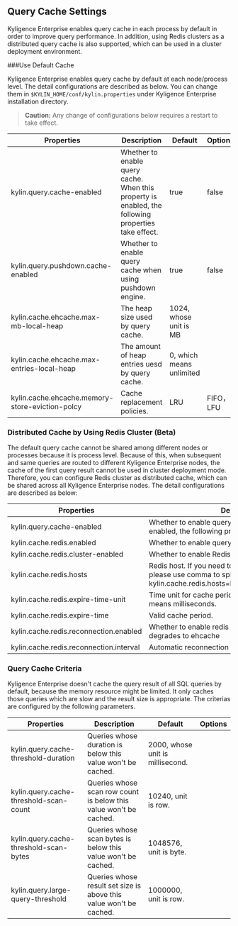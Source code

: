 ## Query Cache Settings

Kyligence Enterprise enables query cache in each process by default in order to improve query performance. In addition, using Redis clusters as a distributed query cache is also supported, which can be used in a cluster deployment environment.


###Use Default Cache

Kyligence Enterprise enables query cache by default at each node/process level. The detail configurations are described as below. You can change them in `$KYLIN_HOME/conf/kylin.properties` under Kyligence Enterprise installation directory.

> **Caution:** Any change of configurations below requires a restart to take effect. 

| Properties                                      | Description                                                  | Default                  | Options   |
| ----------------------------------------------- | ------------------------------------------------------------ | ------------------------ | --------- |
| kylin.query.cache-enabled                       | Whether to enable query cache. When this property is enabled, the following properties take effect. | true                     | false     |
| kylin.query.pushdown.cache-enabled              | Whether to enable query cache when using pushdown engine.    | true                     | false     |
| kylin.cache.ehcache.max-mb-local-heap           | The heap size used by query cache.                            | 1024, whose unit is MB   |           |
| kylin.cache.ehcache.max-entries-local-heap      | The amount of heap entries uesd by query cache.               | 0, which means unlimited |           |
| kylin.cache.ehcache.memory-store-eviction-polcy | Cache replacement policies.                                   | LRU                      | FIFO，LFU |

### Distributed Cache by Using Redis Cluster (Beta)

The default query cache cannot be shared among different nodes or processes because it is process level. Because of this,  when subsequent and same queries are routed to different Kyligence Enterprise nodes, the cache of the first query result cannot be used in cluster deployment mode. Therefore, you can configure Redis cluster as distributed cache, which can be shared across all Kyligence Enterprise nodes. The detail configurations are described as below:

| Properties                         | Description                                                  | Default        | Options |
| ---------------------------------- | ------------------------------------------------------------ | -------------- | ------- |
| kylin.query.cache-enabled          | Whether to enable query cache. When this property is enabled, the following properties take effect. | true           | false   |
| kylin.cache.redis.enabled          | Whether to enable query cache by using Redis cluster.         | false          | true    |
| kylin.cache.redis.cluster-enabled  | Whether to enable Redis cluster mode.                         | false          | true    |
| kylin.cache.redis.hosts             | Redis host. If you need to connect to a Redis cluster, please use comma to split the hosts, such as, kylin.cache.redis.hosts=localhost:6379,localhost:6380 | localhost:6379 |         |
| kylin.cache.redis.expire-time-unit | Time unit for cache period. EX means seconds and PX means milliseconds. | EX             | PX      |
| kylin.cache.redis.expire-time      | Valid cache period.                                           | 86400          |         |
| kylin.cache.redis.reconnection.enabled | Whether to enable redis reconnection when cache degrades to ehcache | true | false |
| kylin.cache.redis.reconnection.interval | Automatic reconnection interval, in minutes | 60 | |

### Query Cache Criteria
Kyligence Enterprise doesn't cache the query result of all SQL queries by default, because the memory resource might be limited. It only caches those queries which are slow and the result size is appropriate. The criterias are configured by the following parameters.

| Properties                         | Description                                                  | Default        | Options |
| ---------------------------------- | ------------------------------------------------------------ | -------------- | ------- |
| kylin.query.cache-threshold-duration          | Queries whose duration is below this value won't be cached. | 2000, whose unit is millisecond.           |   |
| kylin.query.cache-threshold-scan-count          | Queries whose scan row count is below this value won't be cached. | 10240, unit is row.           |   |
| kylin.query.cache-threshold-scan-bytes          | Queries whose scan bytes is below this value won't be cached. | 1048576, unit is byte.           |   |
| kylin.query.large-query-threshold          | Queries whose result set size is above this value won't be cached. | 1000000, unit is row.           |   |
